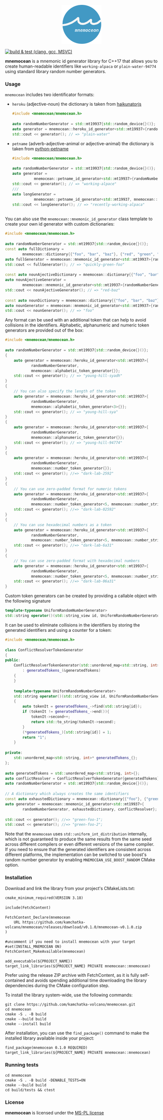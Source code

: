 <p align="center">
  <img height="128" src="doc/logo.png"/>  
</p>

[![build & test (clang, gcc, MSVC)](https://github.com/kamchatka-volcano/mnemocean/actions/workflows/build_and_test.yml/badge.svg?branch=master)](https://github.com/kamchatka-volcano/mnemocean/actions/workflows/build_and_test.yml)

**mnemocean** is a mnemonic id generator library for C++17 that allows you to create human-readable identifiers like
`working-alpaca` or `plain-water-94774` using standard library random number generators.

### Usage

`mnemocean` includes two identificator formats:

* `heroku` (adjective-noun) the dictionary is taken from [haikunatorjs](https://github.com/Atrox/haikunatorjs)
  ```cpp
  #include <mnemocean/mnemocean.h>
  
  auto randomNumberGenerator = std::mt19937{std::random_device{}()};
  auto generator = mnemocean::heroku_id_generator<std::mt19937>{randomNumberGenerator};
  std::cout << generator(); // => "plain-water"
  ```
* `petname` (adverb-adjective-animal or adjective-animal)  the dictionary is taken
  from [python-petname](https://github.com/dustinkirkland/python-petname)
  ```cpp
  #include <mnemocean/mnemocean.h>
  
  auto randomNumberGenerator = std::mt19937{std::random_device{}()}; 
  auto generator =
            mnemocean::petname_id_generator<std::mt19937>{randomNumberGenerator};
  std::cout << generator(); // => "working-alpace"
  ///
  auto longGenerator =
            mnemocean::petname_id_generator<std::mt19937, mnemocean::petname_format::long_name>{randomNumberGenerator};
  std::cout << longGenerator(); // => "recently-working-alpaca"
   
  ```

You can also use the `mnemocean::mnemonic_id_generator` class template to create your own id generator with custom
dictionaries:

```cpp
#include <mnemocean/mnemocean.h>

auto randomNumberGenerator = std::mt19937{std::random_device{}()};
const auto fullDictionary =
        mnemocean::dictionary{{"foo", "bar", "baz"}, {"red", "green", "blue"}, {"quickly", "slowly", "happily"}};
auto fullGenerator = mnemocean::mnemonic_id_generator<std::mt19937>{randomNumberGenerator, fullDictionary};
std::cout << fullGenerator(); // => "quickly-green-foo"

const auto nounAjectiveDictionary = mnemocean::dictionary{{"foo", "bar", "baz"}, {"red", "green", "blue"}};
auto nounAjectiveGenerator =
        mnemocean::mnemonic_id_generator<std::mt19937>{randomNumberGenerator, nounAjectiveDictionary};
std::cout << nounAjectiveGenerator(); // => "red-baz"

const auto nounDictionary = mnemocean::dictionary{{"foo", "bar", "baz"}};
auto nounGenerator = mnemocean::mnemonic_id_generator<std::mt19937>{randomNumberGenerator, nounAjectiveDictionary};
std::cout << nounGenerator(); // => "foo"
```

Any format can be used with an additional token that can help to avoid collisions in the identifiers. Alphabetic,
alphanumeric and numeric token generators are provided out of the box:

```cpp
#include <mnemocean/mnemocean.h>

auto randomNumberGenerator = std::mt19937{std::random_device{}()};
{
    auto generator = mnemocean::heroku_id_generator<std::mt19937>{
            randomNumberGenerator,
            mnemocean::alphabetic_token_generator{}};
    std::cout << generator(); // => "young-hill-syadh"
}
{
    // You can also specify the length of the token
    auto generator = mnemocean::heroku_id_generator<std::mt19937>{
            randomNumberGenerator,
            mnemocean::alphabetic_token_generator<3>{}};
    std::cout << generator(); // => "young-hill-sya"
}
{
    auto generator = mnemocean::heroku_id_generator<std::mt19937>{
            randomNumberGenerator,
            mnemocean::alphanumeric_token_generator{}};
    std::cout << generator(); // => "young-hill-94774"
}
{
    auto generator = mnemocean::heroku_id_generator<std::mt19937>{
            randomNumberGenerator,
            mnemocean::number_token_generator{}};
    std::cout << generator(); //=> "dark-lab-2592"
}
{
    // You can use zero-padded format for numeric tokens
    auto generator = mnemocean::heroku_id_generator<std::mt19937>{
            randomNumberGenerator,
            mnemocean::number_token_generator<5, mnemocean::number_string_format::zero_padded_decimal>{}};
    std::cout << generator(); //=> "dark-lab-02592"
}
{
    // You can use hexadecimal numbers as a token
    auto generator = mnemocean::heroku_id_generator<std::mt19937>{
            randomNumberGenerator,
            mnemocean::number_token_generator<5, mnemocean::number_string_format::hexadecimal>{}};
    std::cout << generator(); //=> "dark-lab-6a31"
}
{
    // You can use zero-padded format with hexadecimal numbers
    auto generator = mnemocean::heroku_id_generator<std::mt19937>{
            randomNumberGenerator,
            mnemocean::number_token_generator<5, mnemocean::number_string_format::zero_padded_hexadecimal>{}};
    std::cout << generator(); //=> "dark-lab-06a31"
}
```

Custom token generators can be created by providing a callable object with the following signature

```cpp
template<typename UniformRandomNumberGenerator>
std::string operator()(std::string_view id, UniformRandomNumberGenerator&)
```

It can be used to eliminate collisions in the identifiers by storing the generated identifiers and using a counter for a
token:

```cpp
#include <mnemocean/mnemocean.h>

class ConflictResolverTokenGenerator
{
public:
    ConflictResolverTokenGenerator(std::unordered_map<std::string, int>& generatedTokens)
        : generatedTokens_(&generatedTokens)
    {
    }

    template<typename UniformRandomNumberGenerator>
    std::string operator()(std::string_view id, UniformRandomNumberGenerator&) const
    {
        auto tokenIt = generatedTokens_->find(std::string{id});
        if (tokenIt != generatedTokens_->end()){
            tokenIt->second++;
            return std::to_string(tokenIt->second);
        }
        (*generatedTokens_)[std::string{id}] = 1;
        return "1";
    }

private:
    std::unordered_map<std::string, int>* generatedTokens_{};
};

auto generatedTokens = std::unordered_map<std::string, int>{};
auto conflictResolver = ConflictResolverTokenGenerator{generatedTokens};
auto randomNumberGenerator = std::mt19937{std::random_device{}()};

// A dictionary which always creates the same identifiers
const auto exhaustedDictionary = mnemocean::dictionary{{"foo"}, {"green"}, {}};
auto generator = mnemocean::mnemonic_id_generator<std::mt19937>{
        randomNumberGenerator, exhaustedDictionary, conflictResolver};
        
std::cout << generator(); //=> "green-foo-1";
std::cout << generator(); //=> "green-foo-2";
```

Note that the `mnemocean` uses `std::uniform_int_distribution` internally, which is not guaranteed to produce the same
results from the same seed across different compilers or even different versions of the same compiler.
If you need to ensure that the generated identifiers are consistent across different platforms, the implementation can
be switched to use boost's random number generator by enabling `MNEMOCEAN_USE_BOOST_RANDOM` CMake option.


### Installation

Download and link the library from your project's CMakeLists.txt:

```
cmake_minimum_required(VERSION 3.18)

include(FetchContent)

FetchContent_Declare(mnemocean
    URL https://github.com/kamchatka-volcano/mnemocean/releases/download/v0.1.0/mnemocean-v0.1.0.zip    
)

#uncomment if you need to install mnemocean with your target
#set(INSTALL_MNEMOCEAN ON)
FetchContent_MakeAvailable(mnemocean)

add_executable(${PROJECT_NAME})
target_link_libraries(${PROJECT_NAME} PRIVATE mnemocean::mnemocean)
```

Prefer using the release ZIP archive with FetchContent, as it is fully self-contained and avoids spending additional
time downloading the library dependencies during the CMake configuration step.

To install the library system-wide, use the following commands:

```
git clone https://github.com/kamchatka-volcano/mnemocean.git
cd mnemocean
cmake -S . -B build
cmake --build build
cmake --install build
```

After installation, you can use the `find_package()` command to make the installed library available inside your
project:

```
find_package(mnemocean 0.1.0 REQUIRED)
target_link_libraries(${PROJECT_NAME} PRIVATE mnemocean::mnemocean)
```

### Running tests

```
cd mnemocean
cmake -S . -B build -DENABLE_TESTS=ON
cmake --build build
cd build/tests && ctest
```

### License

**mnemocean** is licensed under the [MS-PL license](/LICENSE.md)  
